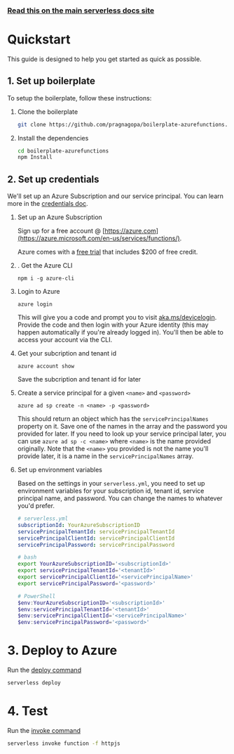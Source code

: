 <!--
title: Serverless Framework - Azure Functions Guide - Quickstart
menuText: Quickstart
menuOrder: 2
description: Get started with Azure Functions in 5 minutes or less
layout: Doc
-->

<!-- DOCS-SITE-LINK:START automatically generated  -->
### [Read this on the main serverless docs site](https://www.serverless.com/framework/docs/providers/azure/guide/intro)
<!-- DOCS-SITE-LINK:END -->

# Quickstart

This guide is designed to help you get started as quick as possible.

## 1. Set up boilerplate

To setup the boilerplate, follow these instructions:

1. Clone the boilerplate

    ```bash
    git clone https://github.com/pragnagopa/boilerplate-azurefunctions.git
    ```

2. Install the dependencies

    ```bash
    cd boilerplate-azurefunctions
    npm Install
    ```

## 2. Set up credentials

We'll set up an Azure Subscription and our service principal. You can learn more in the [credentials doc](./credentials.md).

1. Set up an Azure Subscription

    Sign up for a free account @ [https://azure.com](https://azure.microsoft.com/en-us/services/functions/).

    Azure comes with a [free trial](https://azure.microsoft.com/en-us/free/) that includes $200 of free credit. 


2. . Get the Azure CLI

    ```
    npm i -g azure-cli
    ```

3. Login to Azure

    ```
    azure login
    ```

    This will give you a code and prompt you to visit [aka.ms/devicelogin](https://aka.ms/devicelogin). Provide the code and then login with your Azure identity (this may happen automatically if you're already logged in). You'll then be able to access your account via the CLI.

4. Get your subcription and tenant id

    ```
    azure account show
    ```

    Save the subcription and tenant id for later

5. Create a service principal for a given `<name>` and `<password>`

    ```
    azure ad sp create -n <name> -p <password>
    ```

    This should return an object which has the `servicePrincipalNames` property on it. Save one of the names in the array and the password you provided for later. If you need to look up your service principal later, you can use `azure ad sp -c <name>` where `<name>` is the name provided originally. Note that the `<name>` you provided is not the name you'll provide later, it is a name in the `servicePrincipalNames` array.

6. Set up environment variables

    Based on the settings in your `serverless.yml`, you need to set up environment variables for your subscription id, tenant id, service principal name, and password. You can change the names to whatever you'd prefer.

    ```yaml
    # serverless.yml
    subscriptionId: YourAzureSubscriptionID
    servicePrincipalTenantId: servicePrincipalTenantId
    servicePrincipalClientId: servicePrincipalClientId
    servicePrincipalPassword: servicePrincipalPassword
    ```

    ```bash
    # bash
    export YourAzureSubscriptionID='<subscriptionId>'
    export servicePrincipalTenantId='<tenantId>'
    export servicePrincipalClientId='<servicePrincipalName>'
    export servicePrincipalPassword='<password>'
    ```

    ```powershell
    # PowerShell
    $env:YourAzureSubscriptionID='<subscriptionId>'
    $env:servicePrincipalTenantId='<tenantId>'
    $env:servicePrincipalClientId='<servicePrincipalName>'
    $env:servicePrincipalPassword='<password>'
    ```


# 3. Deploy to Azure

Run the [deploy command](../cli-reference/deploy.md)

```bash
serverless deploy
```

# 4. Test

Run the [invoke command](../cli-reference/invoke.md)

```bash
serverless invoke function -f httpjs
```